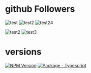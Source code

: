 # github Followers
![test](https://github.com/AzizSaidani/githubactions/actions/workflows/cron.yml/badge.svg?branch=master)
![test2](https://github.com/AzizSaidani/githubactions/actions/workflows/hello-world.yml/badge.svg?branch=master)
![test24](https://github.com/AzizSaidani/githubactions/actions/workflows/bla.yml/badge.svg?branch=master)

![test2](https://github.com/AzizSaidani/githubactions/actions/workflows/pull-request.yml/badge.svg?branch=master)
![test3](https://github.com/Wandalen/wTools/actions/workflows/ModuleModInterfacePush.yml/badge.svg?branch=master)

# versions
[![NPM Version](https://img.shields.io/badge/dynamic/json?label=node&query=%24.engines%5B%22node%22%5D&url=https%3A%2F%2Fraw.githubusercontent.com%2FAzizSaidani%2Fgithubactions%2Fmaster%2Fpackage.json)](https://nodejs.org "Go to Node.js homepage")
[![Package - Typescript](https://img.shields.io/github/package-json/dependency-version/AzizSaidani/githubactions/dev/typescript?logo=typescript&logoColor=white)](https://www.npmjs.com/package/typescript "Go to TypeScript on NPM")
